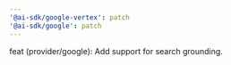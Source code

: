 ```yaml
---
'@ai-sdk/google-vertex': patch
'@ai-sdk/google': patch
---
```


feat (provider/google): Add support for search grounding.
